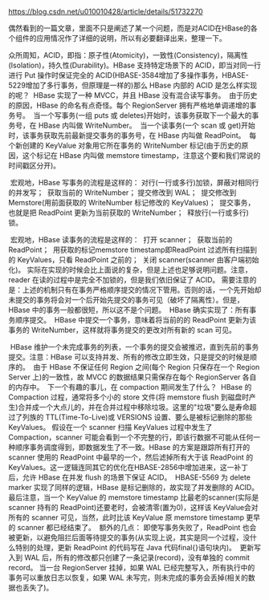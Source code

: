 https://blog.csdn.net/u010010428/article/details/51732270

偶然看到的一篇文章，里面不只是阐述了某一个问题，而是对ACID在HBase的各个组件的应用情况作了详细的说明，所以有必要翻译出来，整理一下。

​        众所周知，ACID，即指：原子性(Atomicity)，一致性(Consistency)，隔离性(Isolation)，持久性(Durability)。
​        HBase 支持特定场景下的 ACID，即当对同一行进行 Put 操作时保证完全的 ACID(HBASE-3584增加了多操作事务，HBASE-5229增加了多行事务，但原理是一样的)
​        那么 HBase 内部的 ACID 是怎么样实现的呢？
​        HBase 实现了一种 MVCC，并且 HBase 没有混合读写事务。
​       由于历史的原因，HBase 的命名有点奇怪。每个 RegionServer 拥有严格地单调递增的事务号。
​       当一个写事务(一组 puts 或 deletes)开始时，该事务获取下一个最大的事务号，在 HBase 内叫做 WriteNumber。
​       当一个读事务(一个 scan 或 get)开始时，该事务获取先前最新提交事务的事务号，在 HBase 内叫做 ReadPoint。
​       每个新创建的 KeyValue 对象用它所在事务的 WriteNumber 标记(由于历史的原因，这个标记在 HBase 内叫做 memstore timestamp，注意这个要和我们常说的时间戳区分开)。
​       

​       宏观地，HBase 写事务的流程是这样的：
​       对行(一行或多行)加锁，屏蔽对相同行的并发写；
​       获取当前的 WriteNumber；
​       提交修改到 WAL；
​       提交修改到 Memstore(用前面获取的 WriteNumber 标记修改的 KeyValues)；
​       提交事务，也就是把 ReadPoint 更新为当前获取的 WriteNumber；
​       释放行(一行或多行)锁。


​       宏观地，HBase 读事务的流程是这样的：
​       打开 scanner；
​       获取当前的 ReadPoint；
​       用获取的标记memstore timestamp即ReadPoint 过滤所有扫描到的 KeyValues，只看 ReadPoint 之前的；
​       关闭 scanner(scanner 由客户端初始化)。
​       实际在实现的时候会比上面说的复杂，但是上述也足够说明问题。注意，reader 在读的过程中是完全不加锁的，但是我们依旧保证了 ACID。
​       需要注意的是：上述的机制只有在事务严格顺序提交的情况下管用。否则的话，一个先开始却未提交的事务将会对一个后开始先提交的事务可见（破坏了隔离性）。但是，HBase 中的事务一般都很短，所以这不是个问题。
​       HBase 确实实现了：所有事务顺序提交。
​       HBase 中提交一个事务，意味着将当前的的 ReadPoint 更新为该事务的 WriteNumber，这样就将事务提交的更改对所有新的 scan 可见。

​       HBase 维护一个未完成事务的列表，一个事务的提交会被推迟，直到先前的事务提交。注意：HBase 可以支持并发、所有的修改立即生效，只是提交的时候是顺序的。
​       由于 HBase 不保证任何 Region 之间(每个 Region 只保存在一个 Region Server 上)的一致性，故 MVCC 的数据结果只需保存在每个 RegionServer 各自的内存中。
​       下一个有趣的事儿，在 compaction 期间发生了什么？
​       HBase 的 Compaction 过程，通常将多个小的 store 文件(将 memstore flush 到磁盘时产生)合并成一个大点儿的，并在合并过程中移除垃圾。这里的"垃圾"要么是寿命超过了列族的 TTL(Time-To-Live)或 VERSIONS 设置、要么是被标记删除的那些 KeyValues。
​       假设在一个 scanner 扫描 KeyValues 过程中发生了 Compaction，scanner 可能会看到一个不完整的行，即该行数据不可能从任何一种顺序事务调度得到，即数据发生了不一致。
​       HBase 的方案是跟踪所有打开的 scanner 使用的 ReadPoint 中最早的一个，然后滤掉所有大于该 ReadPoint 的 KeyValues。这一逻辑连同其它的优化在HBASE-2856中增加进来，这一补丁后，允许 HBase 在并发 flush 的场景下保证 ACID。
​       HBASE-5569 为 delete marker 实现了同样的逻辑，HBase 是标记删除的，故实现了并发删除的 ACID。
​       最后注意，当一个 KeyValue 的 memstore timestamp 比最老的scanner(实际是 scanner 持有的 ReadPoint)还要老时，会被清零(置为0)，这样该 KeyValue会对所有的 scanner 可见，当然，此时比该 KeyValue 原 memstore timestamp 更早的 scanner 都已经结束了。
​       额外的几点：
​       即使写事务失败了，ReadPoint 也会被更新，以避免阻拦后面等待提交的事务(从实现上说，其实是同一个过程，没什么特别的处理，更新 ReadPoint 的代码写在 Java 代码final{}语句块内)。
​       更新写入到 WAL 后，所有的修改都只创建了一条记录(record)，没有单独的 commit record。
​       当一台 RegionServer 挂掉，如果 WAL 已经完整写入，所有执行中的事务可以重放日志以恢复，如果 WAL 未写完，则未完成的事务会丢掉(相关的数据也丢失了)。